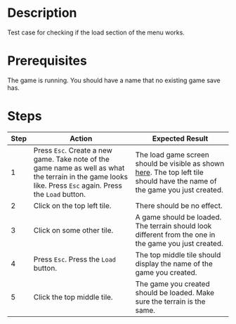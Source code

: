 # Description
Test case for checking if the load section of the menu works.

# Prerequisites
The game is running. 
You should have a name that no existing game save has.

# Steps
| Step | Action | Expected Result |
| -------- | -------- | -------- |
| 1 | Press `Esc`. Create a new game. Take note of the game name as well as what the terrain in the game looks like. Press `Esc` again. Press the `Load` button. | The load game screen should be visible as shown [here](Resources/load-game.png). The top left tile should have the name of the game you just created. |
| 2 | Click on the top left tile. | There should be no effect. |
| 3 | Click on some other tile. | A game should be loaded. The terrain should look different from the one in the game you just created. |
| 4 | Press `Esc`. Press the `Load` button. | The top middle tile should display the name of the game you created. |
| 5 | Click the top middle tile. | The game you created should be loaded. Make sure the terrain is the same. |
